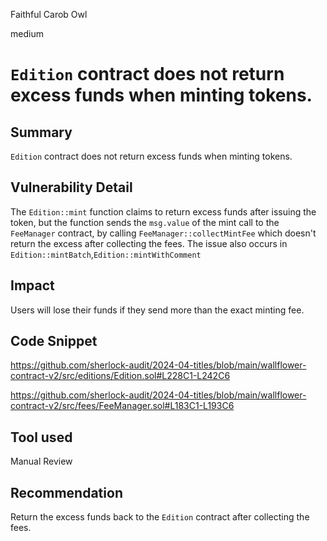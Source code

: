 Faithful Carob Owl

medium

# `Edition` contract does not return excess funds when minting tokens.

## Summary

`Edition` contract does not return excess funds when minting tokens.

## Vulnerability Detail

The `Edition::mint` function claims to return excess funds after issuing the token, but the function sends the `msg.value` of the mint call to the `FeeManager` contract, by calling `FeeManager::collectMintFee` which doesn't return the excess after collecting the fees. The issue also occurs in `Edition::mintBatch`,`Edition::mintWithComment`

## Impact

Users will lose their funds if they send more than the exact minting fee.

## Code Snippet

https://github.com/sherlock-audit/2024-04-titles/blob/main/wallflower-contract-v2/src/editions/Edition.sol#L228C1-L242C6

https://github.com/sherlock-audit/2024-04-titles/blob/main/wallflower-contract-v2/src/fees/FeeManager.sol#L183C1-L193C6

## Tool used

Manual Review

## Recommendation

Return the excess funds back to the `Edition` contract after collecting the fees.
